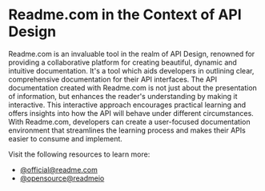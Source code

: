 # Readme.com in the Context of API Design

Readme.com is an invaluable tool in the realm of API Design, renowned for providing a collaborative platform for creating beautiful, dynamic and intuitive documentation. It's a tool which aids developers in outlining clear, comprehensive documentation for their API interfaces. The API documentation created with Readme.com is not just about the presentation of information, but enhances the reader's understanding by making it interactive. This interactive approach encourages practical learning and offers insights into how the API will behave under different circumstances. With Readme.com, developers can create a user-focused documentation environment that streamlines the learning process and makes their APIs easier to consume and implement.

Visit the following resources to learn more:

- [@official@readme.com](https://readme.com)
- [@opensource@readmeio](https://github.com/readmeio)